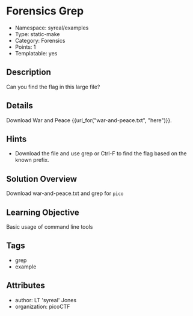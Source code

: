 # Forensics Grep

- Namespace: syreal/examples
- Type: static-make
- Category: Forensics
- Points: 1
- Templatable: yes

## Description

Can you find the flag in this large file?

## Details
Download War and Peace {{url_for("war-and-peace.txt", "here")}}.

## Hints

- Download the file and use grep or Ctrl-F to find the flag based on the known
  prefix.

## Solution Overview

Download war-and-peace.txt and grep for `pico`

## Learning Objective

Basic usage of command line tools

## Tags

- grep
- example

## Attributes

- author: LT 'syreal' Jones
- organization: picoCTF
